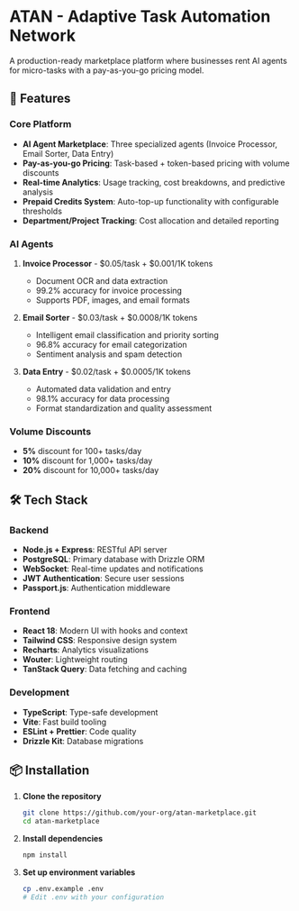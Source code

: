 # ATAN - Adaptive Task Automation Network

A production-ready marketplace platform where businesses rent AI agents for micro-tasks with a pay-as-you-go pricing model.

## 🚀 Features

### Core Platform
- **AI Agent Marketplace**: Three specialized agents (Invoice Processor, Email Sorter, Data Entry)
- **Pay-as-you-go Pricing**: Task-based + token-based pricing with volume discounts
- **Real-time Analytics**: Usage tracking, cost breakdowns, and predictive analysis
- **Prepaid Credits System**: Auto-top-up functionality with configurable thresholds
- **Department/Project Tracking**: Cost allocation and detailed reporting

### AI Agents
1. **Invoice Processor** - $0.05/task + $0.001/1K tokens
   - Document OCR and data extraction
   - 99.2% accuracy for invoice processing
   - Supports PDF, images, and email formats

2. **Email Sorter** - $0.03/task + $0.0008/1K tokens
   - Intelligent email classification and priority sorting
   - 96.8% accuracy for email categorization
   - Sentiment analysis and spam detection

3. **Data Entry** - $0.02/task + $0.0005/1K tokens
   - Automated data validation and entry
   - 98.1% accuracy for data processing
   - Format standardization and quality assessment

### Volume Discounts
- **5%** discount for 100+ tasks/day
- **10%** discount for 1,000+ tasks/day  
- **20%** discount for 10,000+ tasks/day

## 🛠️ Tech Stack

### Backend
- **Node.js + Express**: RESTful API server
- **PostgreSQL**: Primary database with Drizzle ORM
- **WebSocket**: Real-time updates and notifications
- **JWT Authentication**: Secure user sessions
- **Passport.js**: Authentication middleware

### Frontend
- **React 18**: Modern UI with hooks and context
- **Tailwind CSS**: Responsive design system
- **Recharts**: Analytics visualizations
- **Wouter**: Lightweight routing
- **TanStack Query**: Data fetching and caching

### Development
- **TypeScript**: Type-safe development
- **Vite**: Fast build tooling
- **ESLint + Prettier**: Code quality
- **Drizzle Kit**: Database migrations

## 📦 Installation

1. **Clone the repository**
   ```bash
   git clone https://github.com/your-org/atan-marketplace.git
   cd atan-marketplace
   ```

2. **Install dependencies**
   ```bash
   npm install
   ```

3. **Set up environment variables**
   ```bash
   cp .env.example .env
   # Edit .env with your configuration
   